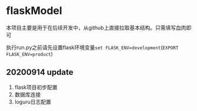 # flaskModel
本项目主要是用于在后续开发中，从github上直接拉取基本结构。只需填写血肉即可

执行run.py之前请先设置flask环境变量`set FLASK_ENV=development`(`EXPORT FLASK_ENV=product`)
## 20200914 update
1. flask项目初步配置
2. 数据库连接
3. loguru日志配置
